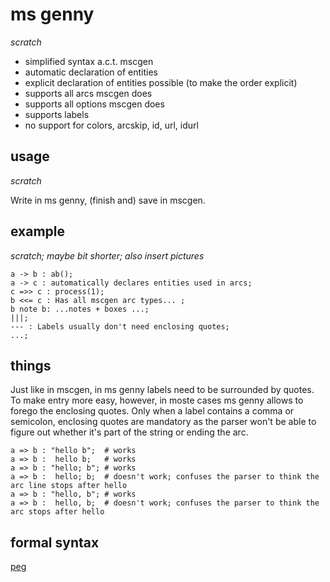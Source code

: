 ms genny
========

*scratch* 

- simplified syntax a.c.t. mscgen
- automatic declaration of entities
- explicit declaration of entities possible (to make the order explicit)
- supports all arcs mscgen does
- supports all options mscgen does
- supports labels
- no support for colors, arcskip, id, url, idurl

usage
-----
*scratch*

Write in ms genny, (finish and) save in mscgen.

example
-------
*scratch; maybe bit shorter; also insert pictures*

    a -> b : ab();
    a -> c : automatically declares entities used in arcs;
    c =>> c : process(1);
    b <<= c : Has all mscgen arc types... ;
    b note b: ...notes + boxes ...;
    |||;
    --- : Labels usually don't need enclosing quotes;
    ...;

things
------
Just like in mscgen, in ms genny labels need to be surrounded by quotes. 
To make entry more easy, however, in moste cases ms genny allows to 
forego the enclosing quotes. Only when a label contains a comma or 
semicolon, enclosing quotes are mandatory as the parser won't be able to
figure out whether it's part of the string or ending the arc.

    a => b : "hello b";  # works
    a => b :  hello b;   # works
    a => b : "hello; b"; # works
    a => b :  hello; b;  # doesn't work; confuses the parser to think the arc line stops after hello
    a => b : "hello, b"; # works
    a => b :  hello, b;  # doesn't work; confuses the parser to think the arc stops after hello

formal syntax
-------------
[peg][1]

[1]: script/node/mscgensmplparser.pegjs
